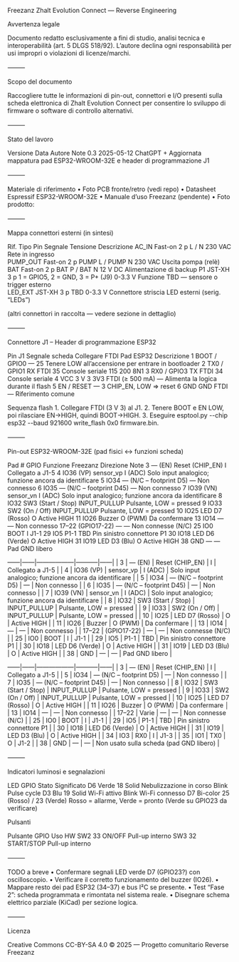 Freezanz Zhalt Evolution Connect — Reverse Engineering

Avvertenza legale

Documento redatto esclusivamente a fini di studio, analisi tecnica e interoperabilità (art. 5 DLGS 518/92). L’autore declina ogni responsabilità per usi impropri o violazioni di licenze/marchi.

⸻

Scopo del documento

Raccogliere tutte le informazioni di pin-out, connettori e I/O presenti sulla scheda elettronica di Zhalt Evolution Connect per consentire lo sviluppo di firmware o software di controllo alternativi.

⸻

Stato del lavoro

Versione	Data	Autore	Note
0.3	2025-05-12	ChatGPT + 	Aggiornata mappatura pad ESP32-WROOM-32E e header di programmazione J1


⸻

Materiale di riferimento
	•	Foto PCB fronte/retro (vedi repo)
	•	Datasheet Espressif ESP32-WROOM-32E
	•	Manuale d’uso Freezanz (pendente)
	•	Foto prodotto: 


⸻

Mappa connettori esterni (in sintesi)

Rif.	Tipo	Pin	Segnale	Tensione	Descrizione
AC_IN	Fast-on 2 p	L / N	230 VAC	Rete in ingresso	
PUMP_OUT	Fast-on 2 p	PUMP L / PUMP N	230 VAC	Uscita pompa (relè)	
BAT	Fast-on 2 p	BAT P / BAT N	12 V DC	Alimentazione di backup	
P1	JST-XH 3 p	1 = GPIO5, 2 = GND, 3 = P+ (J9)	0-3.3 V	Funzione TBD — sensore o trigger esterno	
LED_EXT	JST-XH 3 p	TBD	0-3.3 V	Connettore striscia LED esterni (serig. “LEDs”)	

(altri connettori in raccolta — vedere sezione in dettaglio)

⸻

Connettore J1 – Header di programmazione ESP32

Pin J1	Segnale scheda	Collegare FTDI	Pad ESP32	Descrizione
1	BOOT / GPIO0	—	25	Tenere LOW all’accensione per entrare in bootloader
2	TX0 / GPIO1	RX FTDI	35	Console seriale 115 200 8N1
3	RX0 / GPIO3	TX FTDI	34	Console seriale
4	VCC 3 V 3	3V3 FTDI (≥ 500 mA)	—	Alimenta la logica durante il flash
5	EN / RESET	—	3	CHIP_EN, LOW ⇒ reset
6	GND	GND FTDI	—	Riferimento comune

Sequenza flash
	1.	Collegare FTDI (3 V 3) al J1.
	2.	Tenere BOOT e EN LOW, poi rilasciare EN→HIGH, quindi BOOT→HIGH.
	3.	Eseguire esptool.py --chip esp32 --baud 921600 write_flash 0x0 firmware.bin.

⸻

Pin-out ESP32-WROOM-32E (pad fisici ↔ funzioni scheda)

Pad #	GPIO	Funzione Freezanz	Direzione	Note
3	— (EN)	Reset (CHIP_EN)	I	Collegato a J1-5
4	IO36 (VP)	sensor_vp	I (ADC)	Solo input analogico; funzione ancora da identificare
5	IO34	— (N/C – footprint D5)	—	Non connesso
6	IO35	— (N/C – footprint D45)	—	Non connesso
7	IO39 (VN)	sensor_vn	I (ADC)	Solo input analogico; funzione ancora da identificare
8	IO32	SW3 (Start / Stop)	INPUT_PULLUP	Pulsante, LOW = pressed
9	IO33	SW2 (On / Off)	INPUT_PULLUP	Pulsante, LOW = pressed
10	IO25	LED D7 (Rosso)	O	Active HIGH
11	IO26	Buzzer	O (PWM)	Da confermare
13	IO14	—	—	Non connesso
17–22	(GPIO17-22)	—	—	Non connesse (N/C)
25	IO0	BOOT	I	J1-1
29	IO5	P1-1	TBD	Pin sinistro connettore P1
30	IO18	LED D6 (Verde)	O	Active HIGH
31	IO19	LED D3 (Blu)	O	Active HIGH
38	GND	—	—	Pad GND libero

—––|——|——————|———–|——|
| 3 | — (EN) | Reset (CHIP_EN) | I | Collegato a J1-5 |
| 4 | IO36 (VP) | sensor_vp | I (ADC) | Solo input analogico; funzione ancora da identificare |
| 5 | IO34 | — (N/C – footprint D5) | — | Non connesso |
| 6 | IO35 | — (N/C – footprint D45) | — | Non connesso |
| 7 | IO39 (VN) | sensor_vn | I (ADC) | Solo input analogico; funzione ancora da identificare |
| 8 | IO32 | SW3 (Start / Stop) | INPUT_PULLUP | Pulsante, LOW = pressed |
| 9 | IO33 | SW2 (On / Off) | INPUT_PULLUP | Pulsante, LOW = pressed |
| 10 | IO25 | LED D7 (Rosso) | O | Active HIGH |
| 11 | IO26 | Buzzer | O (PWM) | Da confermare |
| 13 | IO14 | — | — | Non connesso |
| 17–22 | (GPIO17-22) | — | — | Non connesse (N/C) |
| 25 | IO0 | BOOT | I | J1-1 |
| 29 | IO5 | P1-1 | TBD | Pin sinistro connettore P1 |
| 30 | IO18 | LED D6 (Verde) | O | Active HIGH |
| 31 | IO19 | LED D3 (Blu) | O | Active HIGH |
| 38 | GND | — | — | Pad GND libero |

—––|——|——————|———–|——|
| 3 | — (EN) | Reset (CHIP_EN) | I | Collegato a J1-5 |
| 5 | IO34 | — (N/C – footprint D5) | — | Non connesso |
| 7 | IO35 | — (N/C – footprint D45) | — | Non connesso |
| 8 | IO32 | SW3 (Start / Stop) | INPUT_PULLUP | Pulsante, LOW = pressed |
| 9 | IO33 | SW2 (On / Off) | INPUT_PULLUP | Pulsante, LOW = pressed |
| 10 | IO25 | LED D7 (Rosso) | O | Active HIGH |
| 11 | IO26 | Buzzer | O (PWM) | Da confermare │
| 13 | IO14 | — | — | Non connesso |
| 17–22 | Varie | — | — | Non connesse (N/C) |
| 25 | IO0 | BOOT | I | J1-1 |
| 29 | IO5 | P1-1 | TBD | Pin sinistro connettore P1 |
| 30 | IO18 | LED D6 (Verde) | O | Active HIGH |
| 31 | IO19 | LED D3 (Blu) | O | Active HIGH |
| 34 | IO3 | RX0 | I | J1-3 |
| 35 | IO1 | TX0 | O | J1-2 |
| 38 | GND | — | — | Non usato sulla scheda (pad GND libero) |

⸻

Indicatori luminosi e segnalazioni

LED	GPIO	Stato	Significato
D6 Verde	18	Solid	Nebulizzazione in corso
		Blink	Pulse cycle
D3 Blu	19	Solid	Wi-Fi attivo
		Blink	Wi-Fi connesso
D7 Bi-color	25 (Rosso) / 23 (Verde)	Rosso = allarme, Verde = pronto	(Verde su GPIO23 da verificare)

Pulsanti

Pulsante	GPIO	Uso	HW
SW2	33	ON/OFF	Pull-up interno
SW3	32	START/STOP	Pull-up interno


⸻

TODO a breve
	•	Confermare segnali LED verde D7 (GPIO23?) con oscilloscopio.
	•	Verificare il corretto funzionamento del buzzer (IO26).
	•	Mappare resto dei pad ESP32 (34–37) e bus I²C se presente.
	•	Test “Fase 2”: scheda programmata e rimontata nel sistema reale.
	•	Disegnare schema elettrico parziale (KiCad) per sezione logica.

⸻

Licenza

Creative Commons CC-BY-SA 4.0
© 2025 — Progetto comunitario Reverse Freezanz
